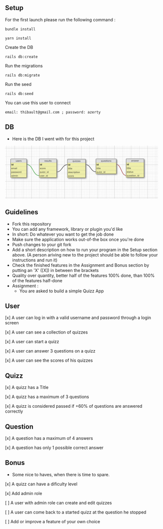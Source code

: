 ## Setup
For the first launch please run the following command :

```
bundle install
```
```
yarn install
```

Create the DB

```
rails db:create
```

Run the migrations

```
rails db:migrate
```
Run the seed

```
rails db:seed
```
You can use this user to connect

```
email: thibault@gmail.com ; password: azerty
```

## DB
- Here is the DB I went with for this project

![](app/assets/images/quizz_db.png)

## Guidelines
- Fork this repository
- You can add any framework, library or plugin you'd like
- In short: Do whatever you want to get the job done
- Make sure the application works out-of-the box once you're done
- Push changes to your git fork
- Add a short description on how to run your program in the Setup section above. (A person ariving new to the project should be able to follow your instructions and run it)
- Check the finished features in the Assignment and Bonus section by putting an 'X' ([X]) in between the brackets
- Quality over quantity, better half of the features 100% done, than 100% of the features half-done
- Assignment :
  - You are asked to build a simple Quizz App

## User
 [x] A user can log in with a valid username and password through a login screen

 [x] A user can see a collection of quizzes

 [x] A user can start a quizz

 [x] A user can answer 3 questions on a quizz

 [x] A user can see the scores of his quizzes


## Quizz
 [x] A quizz has a Title

 [x] A quizz has a maximum of 3 questions

 [x] A quizz is considered passed if +60% of questions are answered correctly

## Question
 [x] A question has a maximum of 4 answers

 [x] A question has only 1 possible correct answer


## Bonus
- Some nice to haves, when there is time to spare.

 [x] A quizz can have a dificulty level

 [x] Add admin role

 [ ] A user with admin role can create and edit quizzes

 [ ] A user can come back to a started quizz at the question he stopped

 [ ] Add or improve a feature of your own choice
